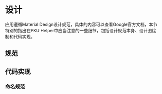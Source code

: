 # 设计

应用遵循Material Design设计规范，具体的内容可以查看Google官方文档，本节特别的指出在PKU Helper中应当注意的一些细节，包括设计规范本身、设计图绘制和代码实现。

## 规范


## 代码实现

### 命名规范

